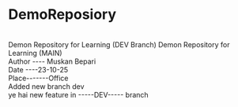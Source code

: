 # DemoReposiory
<br/>
Demon Repository for Learning (DEV Branch)
Demon Repository for Learning (MAIN)
<br/>
Author ---- Muskan Bepari
<br/>
Date ----23-10-25
<br/>
Place-------Office
<br/>
Added new branch dev
<br/>
ye hai new feature in -----DEV----- branch